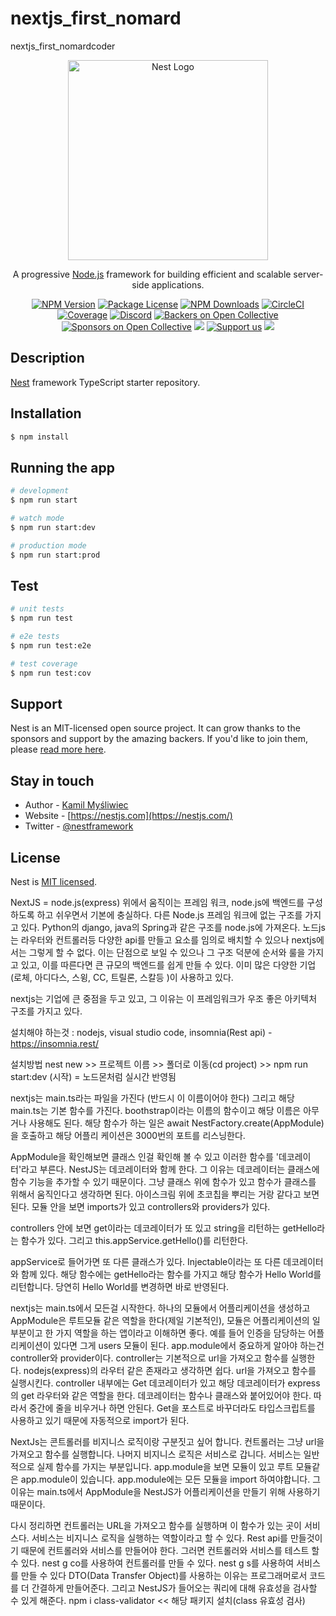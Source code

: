 # nextjs_first_nomard
nextjs_first_nomardcoder 

<p align="center">
  <a href="http://nestjs.com/" target="blank"><img src="https://nestjs.com/img/logo_text.svg" width="320" alt="Nest Logo" /></a>
</p>

[circleci-image]: https://img.shields.io/circleci/build/github/nestjs/nest/master?token=abc123def456
[circleci-url]: https://circleci.com/gh/nestjs/nest

  <p align="center">A progressive <a href="http://nodejs.org" target="_blank">Node.js</a> framework for building efficient and scalable server-side applications.</p>
    <p align="center">
<a href="https://www.npmjs.com/~nestjscore" target="_blank"><img src="https://img.shields.io/npm/v/@nestjs/core.svg" alt="NPM Version" /></a>
<a href="https://www.npmjs.com/~nestjscore" target="_blank"><img src="https://img.shields.io/npm/l/@nestjs/core.svg" alt="Package License" /></a>
<a href="https://www.npmjs.com/~nestjscore" target="_blank"><img src="https://img.shields.io/npm/dm/@nestjs/common.svg" alt="NPM Downloads" /></a>
<a href="https://circleci.com/gh/nestjs/nest" target="_blank"><img src="https://img.shields.io/circleci/build/github/nestjs/nest/master" alt="CircleCI" /></a>
<a href="https://coveralls.io/github/nestjs/nest?branch=master" target="_blank"><img src="https://coveralls.io/repos/github/nestjs/nest/badge.svg?branch=master#9" alt="Coverage" /></a>
<a href="https://discord.gg/G7Qnnhy" target="_blank"><img src="https://img.shields.io/badge/discord-online-brightgreen.svg" alt="Discord"/></a>
<a href="https://opencollective.com/nest#backer" target="_blank"><img src="https://opencollective.com/nest/backers/badge.svg" alt="Backers on Open Collective" /></a>
<a href="https://opencollective.com/nest#sponsor" target="_blank"><img src="https://opencollective.com/nest/sponsors/badge.svg" alt="Sponsors on Open Collective" /></a>
  <a href="https://paypal.me/kamilmysliwiec" target="_blank"><img src="https://img.shields.io/badge/Donate-PayPal-ff3f59.svg"/></a>
    <a href="https://opencollective.com/nest#sponsor"  target="_blank"><img src="https://img.shields.io/badge/Support%20us-Open%20Collective-41B883.svg" alt="Support us"></a>
  <a href="https://twitter.com/nestframework" target="_blank"><img src="https://img.shields.io/twitter/follow/nestframework.svg?style=social&label=Follow"></a>
</p>
  <!--[![Backers on Open Collective](https://opencollective.com/nest/backers/badge.svg)](https://opencollective.com/nest#backer)
  [![Sponsors on Open Collective](https://opencollective.com/nest/sponsors/badge.svg)](https://opencollective.com/nest#sponsor)-->

## Description

[Nest](https://github.com/nestjs/nest) framework TypeScript starter repository.

## Installation

```bash
$ npm install
```

## Running the app

```bash
# development
$ npm run start

# watch mode
$ npm run start:dev

# production mode
$ npm run start:prod
```

## Test

```bash
# unit tests
$ npm run test

# e2e tests
$ npm run test:e2e

# test coverage
$ npm run test:cov
```

## Support

Nest is an MIT-licensed open source project. It can grow thanks to the sponsors and support by the amazing backers. If you'd like to join them, please [read more here](https://docs.nestjs.com/support).

## Stay in touch

- Author - [Kamil Myśliwiec](https://kamilmysliwiec.com)
- Website - [https://nestjs.com](https://nestjs.com/)
- Twitter - [@nestframework](https://twitter.com/nestframework)

## License

Nest is [MIT licensed](LICENSE).

NextJS = node.js(express) 위에서 움직이는 프레임 워크, node.js에 백엔드를 구성하도록 하고 쉬우면서 기본에 충실하다.
다른 Node.js 프레임 워크에 없는 구조를 가지고 있다. Python의 django, java의 Spring과 같은 구조를 node.js에 가져온다.
노드js는 라우터와 컨트롤러등 다양한 api를 만들고 요소를 임의로 배치할 수 있으나 nextjs에서는 그렇게 할 수 없다.
이는 단점으로 보일 수 있으나 그 구조 덕분에 순서와 룰을 가지고 있고, 이를 따른다면 큰 규모의 백엔드를 쉽게 만들 수 있다.
이미 많은 다양한 기업(로체, 아디다스, 스윙, CC, 트릴론, 스칼등 )이 사용하고 있다.

nextjs는 기업에 큰 중점을 두고 있고, 그 이유는 이 프레임워크가 우조 좋은 아키텍처 구조를 가지고 있다.

설치해야 하는것 : nodejs, visual studio code,
insomnia(Rest api) - https://insomnia.rest/

설치방법 nest new >> 프로젝트 이름 >> 폴더로 이동(cd project) >> npm run start:dev (시작) = 노드몬처럼 실시간 반영됨

nextjs는 main.ts라는 파일을 가진다 (반드시 이 이름이어야 한다)
그리고 해당 main.ts는 기본 함수를 가진다. boothstrap이라는 이름의 함수이고 해당 이름은 아무거나 사용해도 된다.
해당 함수가 하는 일은 await NestFactory.create(AppModule)을 호출하고 해당 어플리 케이션은 3000번의 포트를 리스닝한다.

AppModule을 확인해보면 클래스 인걸 확인해 볼 수 있고 이러한 함수를 '데코레이터'라고 부른다.
NestJS는 데코레이터와 함께 한다. 그 이유는 데코레이터는 클래스에 함수 기능을 추가할 수 있기 때문이다.
그냥 클래스 위에 함수가 있고 함수가 클래스를 위해서 움직인다고 생각하면 된다. 아이스크림 위에 초코칩을 뿌리는 거랑 같다고 보면 된다.
모듈 안을 보면 imports가 있고 controllers와 providers가 있다.

controllers 안에 보면 get이라는 데코레이터가 또 있고 string을 리턴하는 getHello라는 함수가 있다.
그리고 this.appService.getHello()를 리턴한다.

appService로 들어가면 또 다른 클래스가 있다. Injectable이라는 또 다른 데코레이터와 함께 있다. 해당 함수에는 getHello라는 함수를 가지고 해당 함수가 Hello World를 리턴합니다.
당연히 Hello World를 변경하면 바로 반영된다.

nextjs는 main.ts에서 모든걸 시작한다. 하나의 모듈에서 어플리케이션을 생성하고 AppModule은 루트모듈 같은 역할을 한다(제일 기본적인),
모듈은 어플리케이션의 일부분이고 한 가지 역할을 하는 앱이라고 이해하면 좋다. 예를 들어 인증을 담당하는 어플리케이션이 있다면 그게 users 모듈이 된다.
app.module에서 중요하게 알아야 하는건 controller와 provider이다.
controller는 기본적으로 url을 가져오고 함수를 실행한다. nodejs(express)의 라우터 같은 존재라고 생각하면 쉽다. url을 가져오고 함수를 실행시킨다.
controller 내부에는 Get 데코레이터가 있고 해당 데코레이터가 express의 get 라우터와 같은 역할을 한다. 데코레이터는 함수나 클래스와 붙어있어야 한다. 따라서 중간에 줄을 비우거나 하면 안된다.
Get을 포스트로 바꾸더라도 타입스크립트를 사용하고 있기 때문에 자동적으로 import가 된다.

NextJs는 콘트롤러를 비지니스 로직이랑 구분짓고 싶어 합니다. 컨트롤러는 그냥 url을 가져오고 함수를 실행합니다.
나머지 비지니스 로직은 서비스로 갑니다. 서비스는 일반적으로 실제 함수를 가지는 부분입니다.
app.module을 보면 모듈이 있고 루트 모듈같은 app.module이 있습니다. app.module에는 모든 모듈을 import 하여야합니다. 그 이유는 main.ts에서 AppModule을 NestJS가 어플리케이션을 만들기 위해 사용하기 때문이다.

다시 정리하면 컨트롤러는 URL을 가져오고 함수를 실행하며 이 함수가 있는 곳이 서비스다.
서비스는 비지니스 로직을 실행하는 역할이라고 할 수 있다.
Rest api를 만들것이기 때문에 컨트롤러와 서비스를 만들어야 한다. 그러면 컨트롤러와 서비스를 테스트 할 수 있다.
nest g co를 사용하여 컨트롤러를 만들 수 있다.
nest g s를 사용하여 서비스를 만들 수 있다
DTO(Data Transfer Object)를 사용하는 이유는 프로그래머로서 코드를 더 간결하게 만들어준다.
그리고 NestJS가 들어오는 쿼리에 대해 유효성을 검사할 수 있게 해준다.
npm i class-validator << 해당 패키지 설치(class 유효성 검사)
